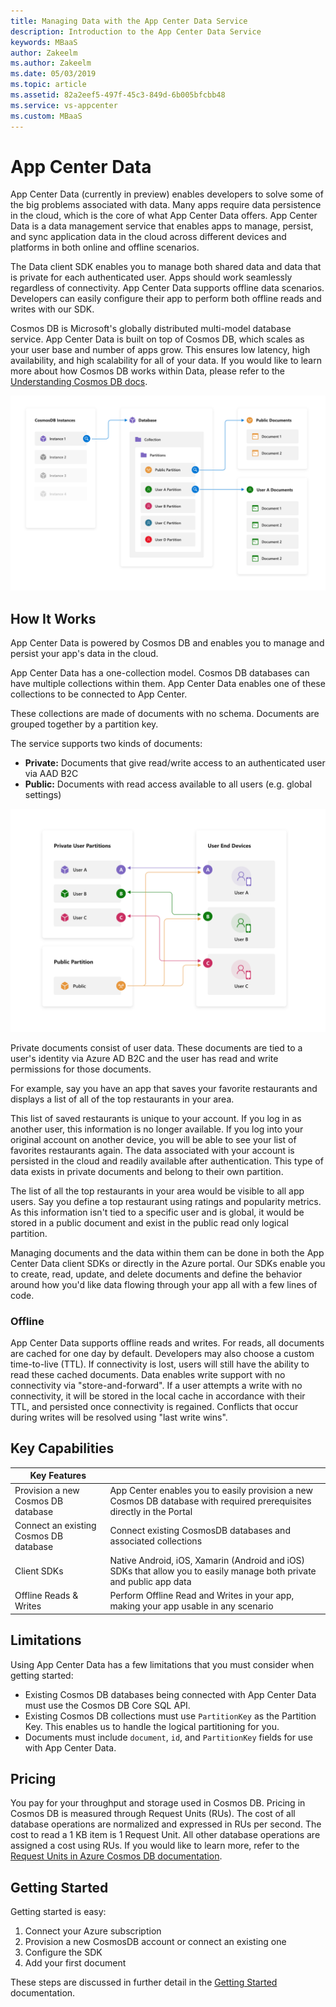 ```yaml
---
title: Managing Data with the App Center Data Service
description: Introduction to the App Center Data Service
keywords: MBaaS
author: Zakeelm
ms.author: Zakeelm
ms.date: 05/03/2019
ms.topic: article
ms.assetid: 82a2eef5-497f-45c3-849d-6b005bfcbb48
ms.service: vs-appcenter
ms.custom: MBaaS
---
```


# App Center Data

App Center Data (currently in preview) enables developers to solve some of the big problems associated with data. Many apps require data persistence in the cloud, which is the core of what App Center Data offers. App Center Data is a data management service that enables apps to manage, persist, and sync application data in the cloud across different devices and platforms in both online and offline scenarios. 

The Data client SDK enables you to manage both shared data and data that is private for each authenticated user. Apps should work seamlessly regardless of connectivity.  App Center Data supports offline data scenarios. Developers can easily configure their app to perform both offline reads and writes with our SDK.

Cosmos DB is Microsoft's globally distributed multi-model database service. App Center Data is built on top of Cosmos DB, which scales as your user base and number of apps grow. This ensures low latency, high availability, and high scalability for all of your data. If you would like to learn more about how Cosmos DB works within Data, please refer to the [Understanding Cosmos DB docs](./understanding-cosmosdb.md).

![How Data Works](./images/data-architecture.png)

## How It Works

App Center Data is powered by Cosmos DB and enables you to manage and persist your app's data in the cloud.

App Center Data has a one-collection model. Cosmos DB databases can have multiple collections within them. App Center Data enables one of these collections to be connected to App Center.

These collections are made of documents with no schema. Documents are grouped together by a partition key.

The service supports two kinds of documents:

- **Private:** Documents that give read/write access to an authenticated user via AAD B2C
- **Public:** Documents with read access available to all users (e.g. global settings)

![How Partitions Work](./images/data-partitions.png)

Private documents consist of user data. These documents are tied to a user's identity via Azure AD B2C and the user has read and write permissions for those documents.

For example, say you have an app that saves your favorite restaurants and displays a list of all of the top restaurants in your area.  

This list of saved restaurants is unique to your account. If you log in as another user, this information is no longer available. If you log into your original account on another device, you will be able to see your list of favorites restaurants again. The data associated with your account is persisted in the cloud and readily available after authentication. This type of data exists in private documents and belong to their own partition.

The list of all the top restaurants in your area would be visible to all app users. Say you define a top restaurant using ratings and popularity metrics. As this information isn't tied to a specific user and is global, it would be stored in a public document and exist in the public read only logical partition.

Managing documents and the data within them can be done in both the App Center Data client SDKs or directly in the Azure portal. Our SDKs enable you to create, read, update, and delete documents and define the behavior around how you'd like data flowing through your app all with a few lines of code.

### Offline

App Center Data supports offline reads and writes. For reads, all documents are cached for one day by default. Developers may also choose a custom time-to-live (TTL). If connectivity is lost, users will still have the ability to read these cached documents. Data enables write support with no connectivity via "store-and-forward". If a user attempts a write with no connectivity, it will be stored in the local cache in accordance with their TTL, and persisted once connectivity is regained. Conflicts that occur during writes will be resolved using "last write wins".

## Key Capabilities  

| Key Features | |
| ------------ | --- |
| Provision a new Cosmos DB database | App Center enables you to easily provision a new Cosmos DB database with required prerequisites directly in the Portal |
| Connect an existing Cosmos DB database | Connect existing CosmosDB databases and associated collections  |
| Client SDKs | Native Android, iOS, Xamarin (Android and iOS) SDKs that allow you to easily manage both private and public app data |
| Offline Reads & Writes | Perform Offline Read and Writes in your app, making your app usable in any scenario |

## Limitations

Using App Center Data has a few limitations that you must consider when getting started:

* Existing Cosmos DB databases being connected with App Center Data must use the Cosmos DB Core SQL API.
* Existing Cosmos DB collections must use `PartitionKey` as the Partition Key. This enables us to handle the logical partitioning for you.
* Documents must include `document`, `id`, and `PartitionKey` fields for use with App Center Data.

## Pricing

You pay for your throughput and storage used in Cosmos DB. Pricing in Cosmos DB is measured through Request Units (RUs). The cost of all database operations are normalized and expressed in RUs per second. The cost to read a 1 KB item is 1 Request Unit. All other database operations are assigned a cost using RUs. If you would like to learn more, refer to the [Request Units in Azure Cosmos DB documentation](https://docs.microsoft.com/azure/cosmos-db/request-units).

## Getting Started

Getting started is easy:

1. Connect your Azure subscription
2. Provision a new CosmosDB account or connect an existing one
3. Configure the SDK
4. Add your first document

These steps are discussed in further detail in the [Getting Started](./getting-started.md) documentation.
